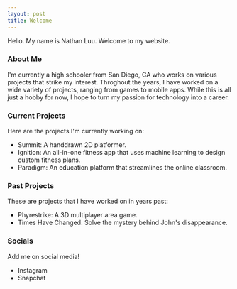 ```yaml
---
layout: post
title: Welcome
---
```


Hello. My name is Nathan Luu. Welcome to my website.

### About Me

I'm currently a high schooler from San Diego, CA who works on various projects that strike my interest. Throghout the years, I have worked on a wide variety of projects, ranging from games to mobile apps. While this is all just a hobby for now, I hope to turn my passion for technology into a career.

### Current Projects

Here are the projects I'm currently working on:

* Summit: A handdrawn 2D platformer.
* Ignition: An all-in-one fitness app that uses machine learning to design custom fitness plans.
* Paradigm: An education platform that streamlines the online classroom.

### Past Projects

These are projects that I have worked on in years past:

* Phyrestrike: A 3D multiplayer area game.
* Times Have Changed: Solve the mystery behind John's disappearance.

### Socials

Add me on social media!
* Instagram
* Snapchat
